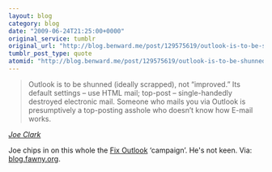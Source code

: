 ```yaml
---
layout: blog
category: blog
date: "2009-06-24T21:25:00+0000"
original_service: tumblr
original_url: "http://blog.benward.me/post/129575619/outlook-is-to-be-shunned-ideally-scrapped-not"
tumblr_post_type: quote
atomid: "http://blog.benward.me/post/129575619/outlook-is-to-be-shunned-ideally-scrapped-not"
---
```

> Outlook is to be shunned (ideally scrapped), not “improved.” Its default settings – use HTML mail; top-post – single-handedly destroyed electronic mail. Someone who mails you via Outlook is presumptively a top-posting asshole who doesn’t know how E-mail works.

<cite><a href="http://blog.fawny.org/2009/06/24/fixoutlook-not/">Joe Clark</a></cite>

Joe chips in on this whole the [Fix Outlook](http://fixoutlook.org) ‘campaign’. He's not keen.
Via: [blog.fawny.org](http://blog.fawny.org/2009/06/24/fixoutlook-not/).